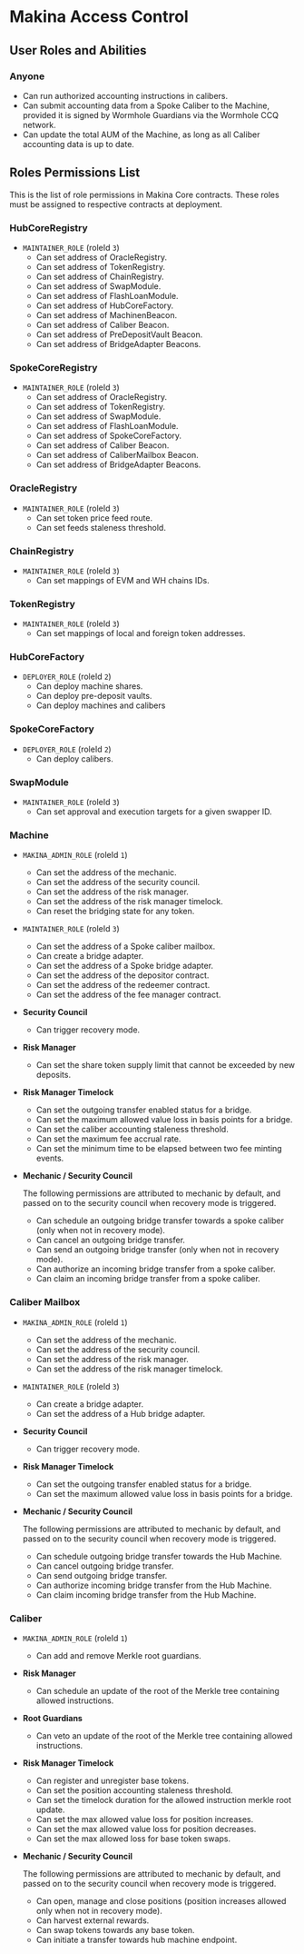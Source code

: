 # Makina Access Control

## User Roles and Abilities

### Anyone

- Can run authorized accounting instructions in calibers.
- Can submit accounting data from a Spoke Caliber to the Machine, provided it is signed by Wormhole Guardians via the Wormhole CCQ network.
- Can update the total AUM of the Machine, as long as all Caliber accounting data is up to date.

## Roles Permissions List

This is the list of role permissions in Makina Core contracts. These roles must be assigned to respective contracts at deployment.

### HubCoreRegistry

- `MAINTAINER_ROLE` (roleId `3`)
  - Can set address of OracleRegistry.
  - Can set address of TokenRegistry.
  - Can set address of ChainRegistry.
  - Can set address of SwapModule.
  - Can set address of FlashLoanModule.
  - Can set address of HubCoreFactory.
  - Can set address of MachinenBeacon.
  - Can set address of Caliber Beacon.
  - Can set address of PreDepositVault Beacon.
  - Can set address of BridgeAdapter Beacons.

### SpokeCoreRegistry

- `MAINTAINER_ROLE` (roleId `3`)
  - Can set address of OracleRegistry.
  - Can set address of TokenRegistry.
  - Can set address of SwapModule.
  - Can set address of FlashLoanModule.
  - Can set address of SpokeCoreFactory.
  - Can set address of Caliber Beacon.
  - Can set address of CaliberMailbox Beacon.
  - Can set address of BridgeAdapter Beacons.

### OracleRegistry

- `MAINTAINER_ROLE` (roleId `3`)
  - Can set token price feed route.
  - Can set feeds staleness threshold.

### ChainRegistry

- `MAINTAINER_ROLE` (roleId `3`)
  - Can set mappings of EVM and WH chains IDs.

### TokenRegistry

- `MAINTAINER_ROLE` (roleId `3`)
  - Can set mappings of local and foreign token addresses.

### HubCoreFactory

- `DEPLOYER_ROLE` (roleId `2`)
  - Can deploy machine shares.
  - Can deploy pre-deposit vaults.
  - Can deploy machines and calibers

### SpokeCoreFactory

- `DEPLOYER_ROLE` (roleId `2`)
  - Can deploy calibers.

### SwapModule

- `MAINTAINER_ROLE` (roleId `3`)
  - Can set approval and execution targets for a given swapper ID.

### Machine

- `MAKINA_ADMIN_ROLE` (roleId `1`)

  - Can set the address of the mechanic.
  - Can set the address of the security council.
  - Can set the address of the risk manager.
  - Can set the address of the risk manager timelock.
  - Can reset the bridging state for any token.

- `MAINTAINER_ROLE` (roleId `3`)

  - Can set the address of a Spoke caliber mailbox.
  - Can create a bridge adapter.
  - Can set the address of a Spoke bridge adapter.
  - Can set the address of the depositor contract.
  - Can set the address of the redeemer contract.
  - Can set the address of the fee manager contract.

- **Security Council**

  - Can trigger recovery mode.

- **Risk Manager**

  - Can set the share token supply limit that cannot be exceeded by new deposits.

- **Risk Manager Timelock**

  - Can set the outgoing transfer enabled status for a bridge.
  - Can set the maximum allowed value loss in basis points for a bridge.
  - Can set the caliber accounting staleness threshold.
  - Can set the maximum fee accrual rate.
  - Can set the minimum time to be elapsed between two fee minting events.

- **Mechanic / Security Council**

  The following permissions are attributed to mechanic by default, and passed on to the security council when recovery mode is triggered.

  - Can schedule an outgoing bridge transfer towards a spoke caliber (only when not in recovery mode).
  - Can cancel an outgoing bridge transfer.
  - Can send an outgoing bridge transfer (only when not in recovery mode).
  - Can authorize an incoming bridge transfer from a spoke caliber.
  - Can claim an incoming bridge transfer from a spoke caliber.

### Caliber Mailbox

- `MAKINA_ADMIN_ROLE` (roleId `1`)

  - Can set the address of the mechanic.
  - Can set the address of the security council.
  - Can set the address of the risk manager.
  - Can set the address of the risk manager timelock.

- `MAINTAINER_ROLE` (roleId `3`)

  - Can create a bridge adapter.
  - Can set the address of a Hub bridge adapter.

- **Security Council**

  - Can trigger recovery mode.

- **Risk Manager Timelock**

  - Can set the outgoing transfer enabled status for a bridge.
  - Can set the maximum allowed value loss in basis points for a bridge.

- **Mechanic / Security Council**

  The following permissions are attributed to mechanic by default, and passed on to the security council when recovery mode is triggered.

  - Can schedule outgoing bridge transfer towards the Hub Machine.
  - Can cancel outgoing bridge transfer.
  - Can send outgoing bridge transfer.
  - Can authorize incoming bridge transfer from the Hub Machine.
  - Can claim incoming bridge transfer from the Hub Machine.

### Caliber

- `MAKINA_ADMIN_ROLE` (roleId `1`)

  - Can add and remove Merkle root guardians.

- **Risk Manager**

  - Can schedule an update of the root of the Merkle tree containing allowed instructions.

- **Root Guardians**

  - Can veto an update of the root of the Merkle tree containing allowed instructions.

- **Risk Manager Timelock**

  - Can register and unregister base tokens.
  - Can set the position accounting staleness threshold.
  - Can set the timelock duration for the allowed instruction merkle root update.
  - Can set the max allowed value loss for position increases.
  - Can set the max allowed value loss for position decreases.
  - Can set the max allowed loss for base token swaps.

- **Mechanic / Security Council**

  The following permissions are attributed to mechanic by default, and passed on to the security council when recovery mode is triggered.

  - Can open, manage and close positions (position increases allowed only when not in recovery mode).
  - Can harvest external rewards.
  - Can swap tokens towards any base token.
  - Can initiate a transfer towards hub machine endpoint.
